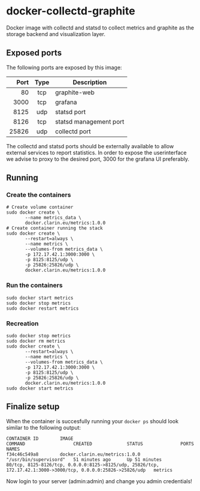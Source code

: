 # docker-collectd-graphite
Docker image with collectd and statsd to collect metrics and graphite as the storage backend and visualization layer.

## Exposed ports

The following ports are exposed by this image:

| Port  | Type | Description            |
| -----:|:----:| ---------------------- |
| 80    | tcp  | graphite-web           |
| 3000  | tcp  | grafana                |
| 8125  | udp  | statsd port            |
| 8126  | tcp  | statsd management port |
| 25826 | udp  | collectd port          |

The collectd and statsd ports should be externally available to allow external services to report statistics.
In order to expose the userinterface we advise to proxy to the desired port, 3000 for the grafana UI preferably.

## Running

### Create the containers
```
# Create volume container
sudo docker create \
       --name metrics_data \
       docker.clarin.eu/metrics:1.0.0
# Create container running the stack
sudo docker create \
       --restart=always \
       --name metrics \
       --volumes-from metrics_data \
       -p 172.17.42.1:3000:3000 \
       -p 8125:8125/udp \
       -p 25826:25826/udp \
       docker.clarin.eu/metrics:1.0.0
```

### Run the containers
```
sudo docker start metrics
sudo docker stop metrics
sudo docker restart metrics
```

### Recreation
```
sudo docker stop metrics
sudo docker rm metrics
sudo docker create \
       --restart=always \
       --name metrics \
       --volumes-from metrics_data \
       -p 172.17.42.1:3000:3000 \
       -p 8125:8125/udp \
       -p 25826:25826/udp \
       docker.clarin.eu/metrics:1.0.0
sudo docker start metrics
```

## Finalize setup

When the container is succesfully running your `docker ps` should look similar to the following output:
```
CONTAINER ID        IMAGE                                              COMMAND                  CREATED             STATUS              PORTS                                                                                                            NAMES
f34c46c549a8        docker.clarin.eu/metrics:1.0.0                     "/usr/bin/supervisord"   51 minutes ago      Up 51 minutes       80/tcp, 8125-8126/tcp, 0.0.0.0:8125->8125/udp, 25826/tcp, 172.17.42.1:3000->3000/tcp, 0.0.0.0:25826->25826/udp   metrics
```

Now login to your server (admin:admin) and change you admin credentials!
